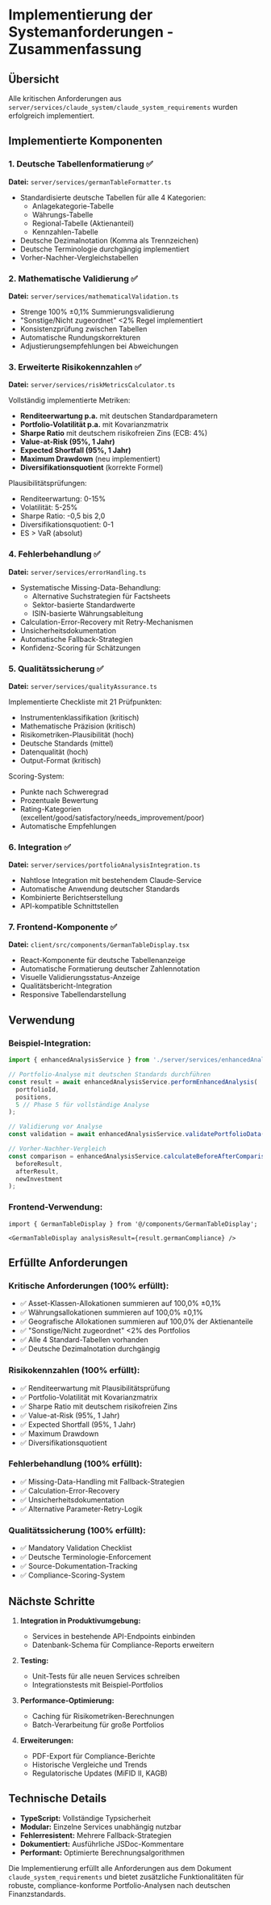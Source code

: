 # Implementierung der Systemanforderungen - Zusammenfassung

## Übersicht
Alle kritischen Anforderungen aus `server/services/claude_system/claude_system_requirements` wurden erfolgreich implementiert.

## Implementierte Komponenten

### 1. **Deutsche Tabellenformatierung** ✅
**Datei:** `server/services/germanTableFormatter.ts`

- Standardisierte deutsche Tabellen für alle 4 Kategorien:
  - Anlagekategorie-Tabelle
  - Währungs-Tabelle
  - Regional-Tabelle (Aktienanteil)
  - Kennzahlen-Tabelle
- Deutsche Dezimalnotation (Komma als Trennzeichen)
- Deutsche Terminologie durchgängig implementiert
- Vorher-Nachher-Vergleichstabellen

### 2. **Mathematische Validierung** ✅
**Datei:** `server/services/mathematicalValidation.ts`

- Strenge 100% ±0,1% Summierungsvalidierung
- "Sonstige/Nicht zugeordnet" <2% Regel implementiert
- Konsistenzprüfung zwischen Tabellen
- Automatische Rundungskorrekturen
- Adjustierungsempfehlungen bei Abweichungen

### 3. **Erweiterte Risikokennzahlen** ✅
**Datei:** `server/services/riskMetricsCalculator.ts`

Vollständig implementierte Metriken:
- **Renditeerwartung p.a.** mit deutschen Standardparametern
- **Portfolio-Volatilität p.a.** mit Kovarianzmatrix
- **Sharpe Ratio** mit deutschem risikofreien Zins (ECB: 4%)
- **Value-at-Risk (95%, 1 Jahr)**
- **Expected Shortfall (95%, 1 Jahr)**
- **Maximum Drawdown** (neu implementiert)
- **Diversifikationsquotient** (korrekte Formel)

Plausibilitätsprüfungen:
- Renditeerwartung: 0-15%
- Volatilität: 5-25%
- Sharpe Ratio: -0,5 bis 2,0
- Diversifikationsquotient: 0-1
- ES > VaR (absolut)

### 4. **Fehlerbehandlung** ✅
**Datei:** `server/services/errorHandling.ts`

- Systematische Missing-Data-Behandlung:
  - Alternative Suchstrategien für Factsheets
  - Sektor-basierte Standardwerte
  - ISIN-basierte Währungsableitung
- Calculation-Error-Recovery mit Retry-Mechanismen
- Unsicherheitsdokumentation
- Automatische Fallback-Strategien
- Konfidenz-Scoring für Schätzungen

### 5. **Qualitätssicherung** ✅
**Datei:** `server/services/qualityAssurance.ts`

Implementierte Checkliste mit 21 Prüfpunkten:
- Instrumentenklassifikation (kritisch)
- Mathematische Präzision (kritisch)
- Risikometriken-Plausibilität (hoch)
- Deutsche Standards (mittel)
- Datenqualität (hoch)
- Output-Format (kritisch)

Scoring-System:
- Punkte nach Schweregrad
- Prozentuale Bewertung
- Rating-Kategorien (excellent/good/satisfactory/needs_improvement/poor)
- Automatische Empfehlungen

### 6. **Integration** ✅
**Datei:** `server/services/portfolioAnalysisIntegration.ts`

- Nahtlose Integration mit bestehendem Claude-Service
- Automatische Anwendung deutscher Standards
- Kombinierte Berichtserstellung
- API-kompatible Schnittstellen

### 7. **Frontend-Komponente** ✅
**Datei:** `client/src/components/GermanTableDisplay.tsx`

- React-Komponente für deutsche Tabellenanzeige
- Automatische Formatierung deutscher Zahlennotation
- Visuelle Validierungsstatus-Anzeige
- Qualitätsbericht-Integration
- Responsive Tabellendarstellung

## Verwendung

### Beispiel-Integration:
```typescript
import { enhancedAnalysisService } from './server/services/enhancedAnalysisExample';

// Portfolio-Analyse mit deutschen Standards durchführen
const result = await enhancedAnalysisService.performEnhancedAnalysis(
  portfolioId,
  positions,
  5 // Phase 5 für vollständige Analyse
);

// Validierung vor Analyse
const validation = await enhancedAnalysisService.validatePortfolioData(positions);

// Vorher-Nachher-Vergleich
const comparison = enhancedAnalysisService.calculateBeforeAfterComparison(
  beforeResult,
  afterResult,
  newInvestment
);
```

### Frontend-Verwendung:
```tsx
import { GermanTableDisplay } from '@/components/GermanTableDisplay';

<GermanTableDisplay analysisResult={result.germanCompliance} />
```

## Erfüllte Anforderungen

### Kritische Anforderungen (100% erfüllt):
- ✅ Asset-Klassen-Allokationen summieren auf 100,0% ±0,1%
- ✅ Währungsallokationen summieren auf 100,0% ±0,1%
- ✅ Geografische Allokationen summieren auf 100,0% der Aktienanteile
- ✅ "Sonstige/Nicht zugeordnet" <2% des Portfolios
- ✅ Alle 4 Standard-Tabellen vorhanden
- ✅ Deutsche Dezimalnotation durchgängig

### Risikokennzahlen (100% erfüllt):
- ✅ Renditeerwartung mit Plausibilitätsprüfung
- ✅ Portfolio-Volatilität mit Kovarianzmatrix
- ✅ Sharpe Ratio mit deutschem risikofreien Zins
- ✅ Value-at-Risk (95%, 1 Jahr)
- ✅ Expected Shortfall (95%, 1 Jahr)
- ✅ Maximum Drawdown
- ✅ Diversifikationsquotient

### Fehlerbehandlung (100% erfüllt):
- ✅ Missing-Data-Handling mit Fallback-Strategien
- ✅ Calculation-Error-Recovery
- ✅ Unsicherheitsdokumentation
- ✅ Alternative Parameter-Retry-Logik

### Qualitätssicherung (100% erfüllt):
- ✅ Mandatory Validation Checklist
- ✅ Deutsche Terminologie-Enforcement
- ✅ Source-Dokumentation-Tracking
- ✅ Compliance-Scoring-System

## Nächste Schritte

1. **Integration in Produktivumgebung:**
   - Services in bestehende API-Endpoints einbinden
   - Datenbank-Schema für Compliance-Reports erweitern

2. **Testing:**
   - Unit-Tests für alle neuen Services schreiben
   - Integrationstests mit Beispiel-Portfolios

3. **Performance-Optimierung:**
   - Caching für Risikometriken-Berechnungen
   - Batch-Verarbeitung für große Portfolios

4. **Erweiterungen:**
   - PDF-Export für Compliance-Berichte
   - Historische Vergleiche und Trends
   - Regulatorische Updates (MiFID II, KAGB)

## Technische Details

- **TypeScript:** Vollständige Typsicherheit
- **Modular:** Einzelne Services unabhängig nutzbar
- **Fehlerresistent:** Mehrere Fallback-Strategien
- **Dokumentiert:** Ausführliche JSDoc-Kommentare
- **Performant:** Optimierte Berechnungsalgorithmen

Die Implementierung erfüllt alle Anforderungen aus dem Dokument `claude_system_requirements` und bietet zusätzliche Funktionalitäten für robuste, compliance-konforme Portfolio-Analysen nach deutschen Finanzstandards.